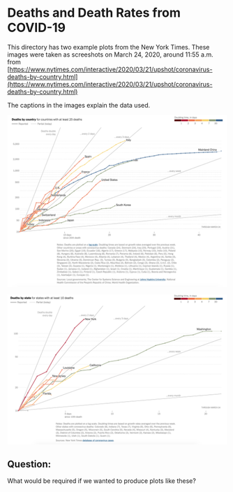 # Deaths and Death Rates from COVID-19 

This directory has two example plots from the New York Times.  These images were taken as screeshots on March 24, 2020, around 11:55 a.m. from  [https://www.nytimes.com/interactive/2020/03/21/upshot/coronavirus-deaths-by-country.html](https://www.nytimes.com/interactive/2020/03/21/upshot/coronavirus-deaths-by-country.html)

The captions in the images explain the data used.

![Cumulative deaths from COVID-19 by country](CountryDoublingTimes.png)


![Cumulative deaths from COVID-19 by state](StateDoublingTimes.png)

## Question:
What would be required if we wanted to produce plots like these?
